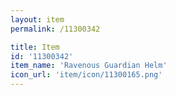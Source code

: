 ```yaml
---
layout: item
permalink: /11300342

title: Item
id: '11300342'
item_name: 'Ravenous Guardian Helm'
icon_url: 'item/icon/11300165.png'
---
```

